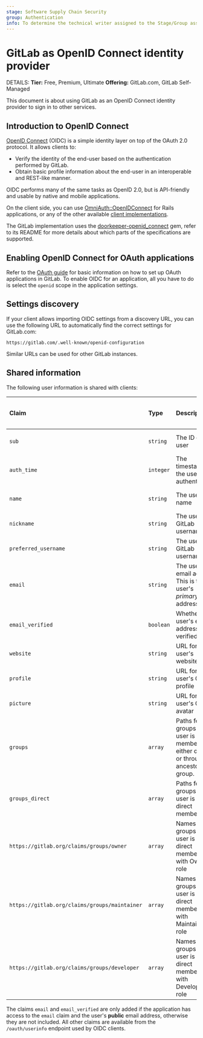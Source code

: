 ```yaml
---
stage: Software Supply Chain Security
group: Authentication
info: To determine the technical writer assigned to the Stage/Group associated with this page, see https://handbook.gitlab.com/handbook/product/ux/technical-writing/#assignments
---
```


# GitLab as OpenID Connect identity provider

DETAILS:
**Tier:** Free, Premium, Ultimate
**Offering:** GitLab.com, GitLab Self-Managed

This document is about using GitLab as an OpenID Connect identity provider
to sign in to other services.

## Introduction to OpenID Connect

[OpenID Connect](https://openid.net/developers/how-connect-works/) (OIDC) is a simple identity layer on top of the
OAuth 2.0 protocol. It allows clients to:

- Verify the identity of the end-user based on the authentication performed by GitLab.
- Obtain basic profile information about the end-user in an interoperable and REST-like manner.

OIDC performs many of the same tasks as OpenID 2.0, but is API-friendly and usable by native and
mobile applications.

On the client side, you can use [OmniAuth::OpenIDConnect](https://github.com/omniauth/omniauth_openid_connect) for Rails
applications, or any of the other available [client implementations](https://openid.net/developers/certified-openid-connect-implementations/).

The GitLab implementation uses the [doorkeeper-openid_connect](https://github.com/doorkeeper-gem/doorkeeper-openid_connect "Doorkeeper::OpenidConnect website") gem, refer
to its README for more details about which parts of the specifications
are supported.

## Enabling OpenID Connect for OAuth applications

Refer to the [OAuth guide](oauth_provider.md) for basic information on how to set up OAuth
applications in GitLab. To enable OIDC for an application, all you have to do
is select the `openid` scope in the application settings.

## Settings discovery

If your client allows importing OIDC settings from a discovery URL, you can use
the following URL to automatically find the correct settings for GitLab.com:

```plaintext
https://gitlab.com/.well-known/openid-configuration
```

Similar URLs can be used for other GitLab instances.

## Shared information

The following user information is shared with clients:

| Claim                | Type      | Description | Included in ID Token | Included in `userinfo` endpoint |
|:---------------------|:----------|:------------|:---------------------|:------------------------------|
| `sub`                | `string`  | The ID of the user | **{check-circle}** Yes | **{check-circle}** Yes |
| `auth_time`          | `integer` | The timestamp for the user's last authentication | **{check-circle}** Yes | **{dotted-circle}** No |
| `name`               | `string`  | The user's full name | **{check-circle}** Yes | **{check-circle}** Yes |
| `nickname`           | `string`  | The user's GitLab username | **{check-circle}** Yes| **{check-circle}** Yes |
| `preferred_username` | `string`  | The user's GitLab username | **{check-circle}** Yes | **{check-circle}** Yes |
| `email`              | `string`  | The user's email address<br>This is the user's *primary* email address | **{check-circle}** Yes | **{check-circle}** Yes |
| `email_verified`     | `boolean` | Whether the user's email address was verified | **{check-circle}** Yes | **{check-circle}** Yes |
| `website`            | `string`  | URL for the user's website | **{check-circle}** Yes | **{check-circle}** Yes |
| `profile`            | `string`  | URL for the user's GitLab profile | **{check-circle}** Yes | **{check-circle}** Yes|
| `picture`            | `string`  | URL for the user's GitLab avatar | **{check-circle}** Yes| **{check-circle}** Yes |
| `groups`             | `array`   | Paths for the groups the user is a member of, either directly or through an ancestor group. | **{dotted-circle}** No | **{check-circle}** Yes |
| `groups_direct`      | `array`   | Paths for the groups the user is a direct member of. | **{check-circle}** Yes | **{dotted-circle}** No |
| `https://gitlab.org/claims/groups/owner`      | `array`   | Names of the groups the user is a direct member of with Owner role | **{dotted-circle}** No | **{check-circle}** Yes |
| `https://gitlab.org/claims/groups/maintainer` | `array`   | Names of the groups the user is a direct member of with Maintainer role | **{dotted-circle}** No | **{check-circle}** Yes |
| `https://gitlab.org/claims/groups/developer`  | `array`   | Names of the groups the user is a direct member of with Developer role | **{dotted-circle}** No | **{check-circle}** Yes |

The claims `email` and `email_verified` are only added if the application has access to the `email` claim and the user's **public** email address, otherwise they are not included. All other claims are available from the `/oauth/userinfo` endpoint used by OIDC clients.
